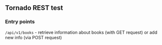 ## Tornado REST test

### Entry points

`/api/v1/books` - retrieve information about books (with GET request) or add new info (via POST request)

